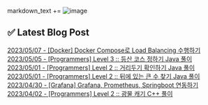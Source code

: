 

markdown_text += ![image](https://user-images.githubusercontent.com/76645095/162124599-f9d701d6-e523-49c4-a6ce-193dc38f1026.png)

## ✅ Latest Blog Post

[2023/05/07 - [Docker] Docker Compose로 Load Balancing 수행하기](https://jojaeng2.tistory.com/86) <br/>
[2023/05/05 - [Programmers] Level 3 :: 등산 코스 정하기 Java 풀이](https://jojaeng2.tistory.com/85) <br/>
[2023/05/01 - [Programmers] Level 2 :: 거리두기 확인하기 Java 풀이](https://jojaeng2.tistory.com/84) <br/>
[2023/05/01 - [Programmers] Level 2 :: 뒤에 있는 큰 수 찾기 Java 풀이](https://jojaeng2.tistory.com/83) <br/>
[2023/04/30 - [Grafana] Grafana, Prometheus, Springboot 연동하기](https://jojaeng2.tistory.com/82) <br/>
[2023/04/02 - [Programmers] Level 2 :: 광물 캐기 C++ 풀이](https://jojaeng2.tistory.com/81) <br/>
